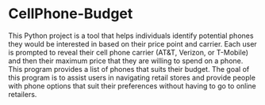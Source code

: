 # CellPhone-Budget
This Python project is a tool that helps individuals identify potential phones they would be interested in based on their price point and carrier. Each user is prompted to reveal their cell phone carrier (AT&T, Verizon, or T-Mobile) and then their maximum price that they are willing to spend on a phone. This program provides a list of phones that suits their budget. The goal of this program is to assist users in navigating retail stores and provide people with phone options that suit their preferences without having to go to online retailers.
